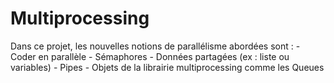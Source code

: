 # Multiprocessing

Dans ce projet, les nouvelles notions de parallélisme abordées sont :
    - Coder en parallèle
    - Sémaphores
    - Données partagées (ex : liste ou variables)
    - Pipes
    - Objets de la librairie multiprocessing comme les Queues